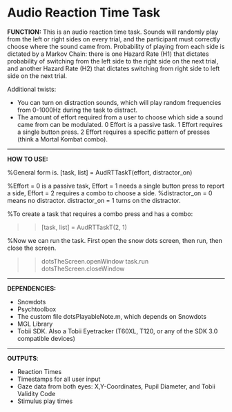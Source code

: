 # Audio Reaction Time Task

**FUNCTION:** This is an audio reaction time task. Sounds will randomly play from the left or right sides on every trial, and the participant must correctly choose where the sound came from. Probability of playing from each side is dictated by a Markov Chain: there is one Hazard Rate (H1) that dictates probability of switching from the left side to the right side on the next trial, and another Hazard Rate (H2) that dictates switching from right side to left side on the next trial.

Additional twists:
* You can turn on distraction sounds, which will play random frequencies from 0-1000Hz during the task to distract.
* The amount of effort required from a user to choose which side a sound came from can be modulated. 0 Effort is a passive task. 1 Effort requires a single button press. 2 Effort requires a specific pattern of presses (think a Mortal Kombat combo).

***

**HOW TO USE:**

%General form is.
[task, list] = AudRTTaskT(effort, distractor_on)

%Effort = 0 is a passive task, Effort = 1 needs a single button press to report a side, Effort = 2 requires a combo to choose a side.
%distractor_on = 0 means no distractor. distractor_on = 1 turns on the distractor.

%To create a task that requires a combo press and has a combo:
>> [task, list] = AudRTTaskT(2, 1)

%Now we can run the task. First open the snow dots screen, then run, then close the screen.
>> dotsTheScreen.openWindow
>> task.run
>> dotsTheScreen.closeWindow


***

**DEPENDENCIES:**
* Snowdots
* Psychtoolbox
* The custom file dotsPlayableNote.m, which depends on Snowdots
* MGL Library
* Tobii SDK. Also a Tobii Eyetracker (T60XL, T120, or any of the SDK 3.0 compatible devices)

***

**OUTPUTS**:
* Reaction Times
* Timestamps for all user input
* Gaze data from both eyes: X,Y-Coordinates, Pupil Diameter, and Tobii Validity Code
* Stimulus play times
